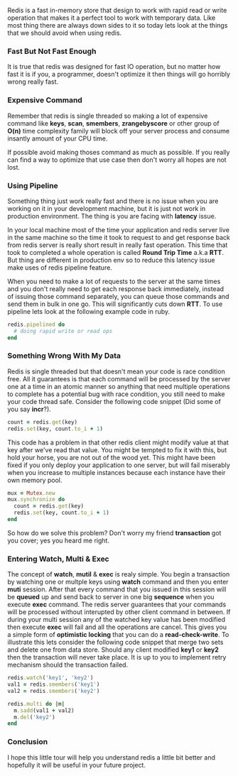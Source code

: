 Redis is a fast in-memory store that design to work with rapid read or write operation that makes it a perfect tool to work with temporary data. Like most thing there are always down sides to it so today lets look at the things that we should avoid when using redis.

### Fast But Not Fast Enough
It is true that redis was designed for fast IO operation, but no matter how fast it is if you, a programmer, doesn't optimize it then things will go horribly wrong really fast.

### Expensive Command
Remember that redis is single threaded so making a lot of expensive command like **keys**, **scan**, **smembers**, **zrangebyscore** or other group of **O(n)** time complexity family will block off your server process and consume insantly amount of your CPU time.

If possible avoid making thoses command as much as possible. If you really can find a way to optimize that use case then don't worry all hopes are not lost.

### Using Pipeline
Something thing just work really fast and there is no issue when you are working on it in your development machine, but it is just not work in production environment. The thing is you are facing with **latency** issue.

In your local machine most of the time your application and redis server live in the same machine so the time it took to request to and get response back from redis server is really short result in really fast operation. This time that took to completed a whole operation is called **Round Trip Time** a.k.a **RTT**. But thing are different in production env so to reduce this latency issue make uses of redis pipeline feature.

When you need to make a lot of requests to the server at the same times and you don't really need to get each response back immediately, instead of issuing those command separately, you can queue those commands and send them in bulk in one go. This will significantly cuts down **RTT**. To use pipeline lets look at the following example code in ruby.

```Ruby
redis.pipelined do
  # doing rapid write or read ops
end
```

### Something Wrong With My Data
Redis is single threaded but that doesn't mean your code is race condition free. All it guarantees is that each command will be processed by the server one at a time in an atomic manner so anything that need multiple operations to complete has a potential bug with race condition, you still need to make your code thread safe. Consider the following code snippet (Did some of you say **incr**?).

```Ruby
count = redis.get(key)
redis.set(key, count.to_i + 1)
```

This code has a problem in that other redis client might modify value at that key after we've read that value. You might be tempted to fix it with this, but hold your horse, you are not out of the wood yet. This might have been fixed if you only deploy your application to one server, but will fail miserably when you increase to multiple instances because each instance have their own memory pool.

```Ruby
mux = Mutex.new
mux.synchronize do
  count = redis.get(key)
  redis.set(key, count.to_i + 1)
end
```

So how do we solve this problem? Don't worry my friend **transaction** got you cover; yes you heard me right.

### Entering Watch, Multi & Exec
The concept of **watch**, **mutil** & **exec** is realy simple. You begin a transaction by watching one or multple keys using **watch** command and then you enter **muti** session. After that every command that you issued in this session will be **queued** up and send back to server in one big **sequence** when you execute **exec** command. The redis server guarantees that your commands will be processed without interupted by other client command in between. If during your multi session any of the watched key value has been modified then execute **exec** will fail and all the operations are cancel. This gives you a simple form of **optimistic locking** that you can do a **read-check-write**. To illustrate this lets consider the following code snippet that merge two sets and delete one from data store. Should any client modified **key1** or **key2** then the transaction will never take place. It is up to you to implement retry mechanism should the transaction failed.

```Ruby
redis.watch('key1', 'key2')
val1 = redis.smembers('key1')
val2 = redis.smembers('key2')

redis.multi do |m|
  m.sadd(val1 + val2)
  m.del('key2')
end
```

### Conclusion
I hope this little tour will help you understand redis a little bit better and hopefully it will be useful in your future project.